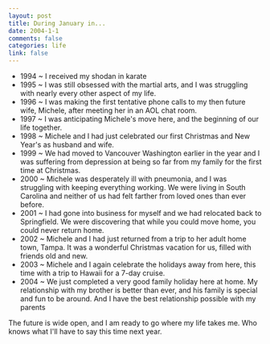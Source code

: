 ```yaml
--- 
layout: post
title: During January in...
date: 2004-1-1
comments: false
categories: life
link: false
---
```

<ul>
<li class="il">1994 ~ I received my shodan in karate</li>
<li class="il">1995 ~ I was still obsessed with the martial arts, and I was struggling with nearly every other aspect of my life.</li>
<li class="il">1996 ~ I was making the first tentative phone calls to my then future wife, Michele, after meeting her in an AOL chat room.</li>
<li class="il">1997 ~ I was anticipating Michele's move here, and the beginning of our life together.</li>
<li class="il">1998 ~ Michele and I had just celebrated our first Christmas and New Year's as husband and wife.</li>
<li class="il">1999 ~ We had moved to Vancouver Washington earlier in the year and I was suffering from depression at being so far from my family for the first time at Christmas.</li>
<li class="il">2000 ~ Michele was desperately ill with pneumonia, and I was struggling with keeping everything working. We were living in South Carolina and neither of us had felt farther from loved ones than ever before.</li>
<li class="il">2001 ~ I had gone into business for myself and we had relocated back to Springfield. We were discovering that while you could move home, you could never return home.</li>
<li class="il">2002 ~ Michele and I had just returned from a trip to her adult home town, Tampa. It was a wonderful Christmas vacation for us, filled with friends old and new.</li>
<li class="il">2003 ~ Michele and I again celebrate the holidays away from here, this time with a trip to Hawaii for a 7-day cruise.</li>
<li class="il">2004 ~ We just completed a very good family holiday here at home. My relationship with my brother is better than ever, and his family is special and fun to be around. And I have the best relationship possible with my parents</li>
</ul>

The future is wide open, and I am ready to go where my life takes me. Who knows what I'll have to say this time next year.
